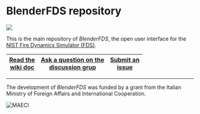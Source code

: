 # BlenderFDS repository

![](https://github.com/firetools/blenderfds/wiki/p/web/logo.png)

This is the main repository of *BlenderFDS*, the open user interface for
the [NIST Fire Dynamics Simulator (FDS)](https://pages.nist.gov/fds-smv/).

| [Read the <br>wiki doc](https://github.com/firetools/blenderfds/wiki) | [Ask a question on the <br>discussion grup](https://groups.google.com/g/blenderfds) | [Submit an <br>issue](https://github.com/firetools/blenderfds/issues) |
| :---: | :---: | :---: |

***

The development of *BlenderFDS* was funded by a grant from
the Italian Ministry of Foreign Affairs and International Cooperation.

![MAECI](https://github.com/firetools/blenderfds/wiki/p/web/logo-maeci.jpeg)

